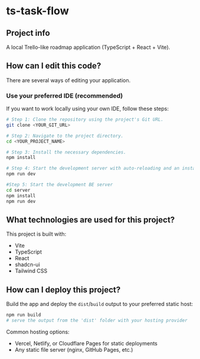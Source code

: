 # ts-task-flow

## Project info

A local Trello-like roadmap application (TypeScript + React + Vite).

## How can I edit this code?

There are several ways of editing your application.

### Use your preferred IDE (recommended)

If you want to work locally using your own IDE, follow these steps:

```sh
# Step 1: Clone the repository using the project's Git URL.
git clone <YOUR_GIT_URL>

# Step 2: Navigate to the project directory.
cd <YOUR_PROJECT_NAME>

# Step 3: Install the necessary dependencies.
npm install

# Step 4: Start the development server with auto-reloading and an instant preview.
npm run dev

#Step 5: Start the development BE server
cd server
npm install
npm run dev
```

## What technologies are used for this project?

This project is built with:

- Vite
- TypeScript
- React
- shadcn-ui
- Tailwind CSS

## How can I deploy this project?

Build the app and deploy the `dist`/`build` output to your preferred static host:

```sh
npm run build
# serve the output from the 'dist' folder with your hosting provider
```

Common hosting options:
- Vercel, Netlify, or Cloudflare Pages for static deployments
- Any static file server (nginx, GitHub Pages, etc.)
